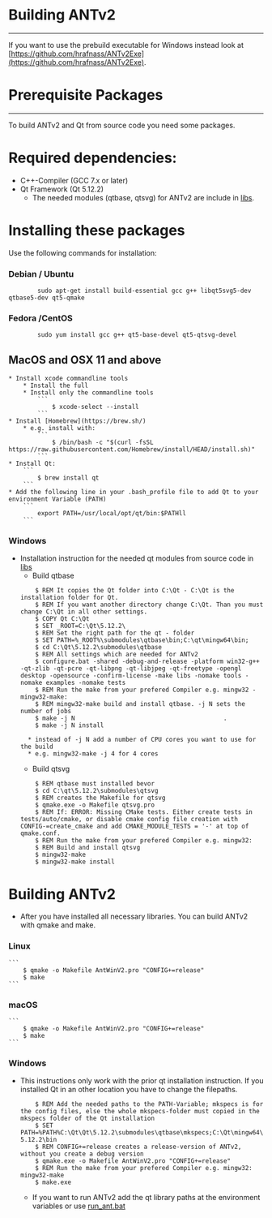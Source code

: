 # Building ANTv2
***
If you want to use the prebuild executable for Windows instead look at [https://github.com/hrafnass/ANTv2Exe](https://github.com/hrafnass/ANTv2Exe).

# Prerequisite Packages
***
To build ANTv2 and Qt from source code you need some packages.

# Required dependencies:
* C++-Compiler (GCC 7.x or later)
* Qt Framework (Qt 5.12.2)
    * The needed modules (qtbase, qtsvg) for ANTv2 are include in [libs](libs).

# Installing these packages

Use the following commands for installation:

### Debian / Ubuntu
```
        sudo apt-get install build-essential gcc g++ libqt5svg5-dev qtbase5-dev qt5-qmake
```

### Fedora /CentOS
```
        sudo yum install gcc g++ qt5-base-devel qt5-qtsvg-devel
```
## MacOS and OSX 11 and above
    * Install xcode commandline tools
        * Install the full 
        * Install only the commandline tools
            ```
                $ xcode-select --install
            ```
    * Install [Homebrew](https://brew.sh/)
        * e.g. install with:
            ```
                $ /bin/bash -c "$(curl -fsSL https://raw.githubusercontent.com/Homebrew/install/HEAD/install.sh)"
            ```
    * Install Qt:
        ```
            $ brew install qt
        ```
    * Add the following line in your .bash_profile file to add Qt to your environment Variable (PATH)
        ```
            export PATH=/usr/local/opt/qt/bin:$PATHll
        ```
        
### Windows
* Installation instruction for the needed qt modules from source code in [libs](libs)
    * Build qtbase
    ```
        $ REM It copies the Qt folder into C:\Qt - C:\Qt is the installation folder for Qt. 
        $ REM If you want another directory change C:\Qt. Than you must change C:\Qt in all other settings.
        $ COPY Qt C:\Qt                                                    
        $ SET _ROOT=C:\Qt\5.12.2\
        $ REM Set the right path for the qt - folder 
        $ SET PATH=%_ROOT%\submodules\qtbase\bin;C:\qt\mingw64\bin;
        $ cd C:\Qt\5.12.2\submodules\qtbase
        $ REM All settings which are needed for ANTv2
        $ configure.bat -shared -debug-and-release -platform win32-g++ -qt-zlib -qt-pcre -qt-libpng -qt-libjpeg -qt-freetype -opengl desktop -opensource -confirm-license -make libs -nomake tools -nomake examples -nomake tests   
        $ REM Run the make from your prefered Compiler e.g. mingw32 - mingw32-make:
        $ REM mingw32-make build and install qtbase. -j N sets the number of jobs
        $ make -j N                                         .
        $ make -j N install
    ```
        * instead of -j N add a number of CPU cores you want to use for the build
        * e.g. mingw32-make -j 4 for 4 cores

    * Build qtsvg
    ```
        $ REM qtbase must installed bevor
        $ cd C:\qt\5.12.2\submodules\qtsvg
        $ REM creates the Makefile for qtsvg
        $ qmake.exe -o Makefile qtsvg.pro                          
        $ REM If: ERROR: Missing CMake tests. Either create tests in tests/auto/cmake, or disable cmake config file creation with CONFIG-=create_cmake and add CMAKE_MODULE_TESTS = '-' at top of qmake.conf.
        $ REM Run the make from your prefered Compiler e.g. mingw32:
        $ REM Build and install qtsvg
        $ mingw32-make                                             
        $ mingw32-make install                                     
    ```

# Building ANTv2
* After you have installed all necessary libraries. You can build ANTv2 with qmake and make.

### Linux
    ```
        $ qmake -o Makefile AntWinV2.pro "CONFIG+=release"
        $ make
    ```

### macOS
    ```
        $ qmake -o Makefile AntWinV2.pro "CONFIG+=release"
        $ make
    ```

### Windows
* This instructions only work with the prior qt installation instruction. If you installed Qt in an other location you have to change the filepaths.

    ```
        $ REM Add the needed paths to the PATH-Variable; mkspecs is for the config files, else the whole mkspecs-folder must copied in the mkspecs folder of the Qt installation
        $ SET PATH=%PATH%C:\Qt\Qt\5.12.2\submodules\qtbase\mkspecs;C:\Qt\mingw64\bin;C:\Qt\Qt-5.12.2\bin
        $ REM CONFIG+=release creates a release-version of ANTv2, without you create a debug version
        $ qmake.exe -o Makefile AntWinV2.pro "CONFIG+=release"
        $ REM Run the make from your prefered Compiler e.g. mingw32: mingw32-make
        $ make.exe
    ```
    * If you want to run ANTv2 add the qt library paths at the environment variables or use [run_ant.bat](run_ant.bat)
